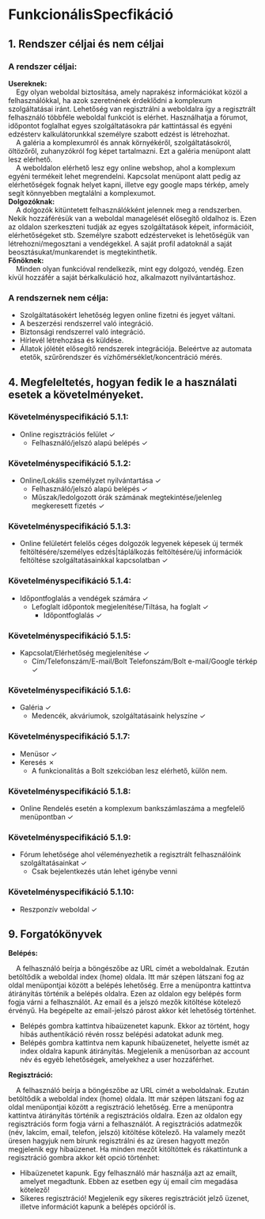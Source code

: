 # FunkcionálisSpecfikáció

## 1. Rendszer céljai és nem céljai

### A rendszer céljai:

**Usereknek:**  
&nbsp;&nbsp;&nbsp;&nbsp;Egy olyan weboldal biztosítása, amely naprakész információkat közöl a felhasználókkal, ha azok szeretnének érdeklődni a komplexum szolgáltatásai iránt. Lehetőség van regisztrálni a weboldalra így a regisztrált felhasználó többféle weboldal funkciót is elérhet. Használhatja a fórumot, időpontot foglalhat egyes szolgáltatásokra pár kattintással és egyéni edzésterv kalkulátorunkkal személyre szabott edzést is létrehozhat.  
&nbsp;&nbsp;&nbsp;&nbsp;A galéria a komplexumról és annak környékéről, szolgáltatásokról, öltözőről, zuhanyzókról fog képet tartalmazni. Ezt a galéria menüpont alatt lesz elérhető.  
&nbsp;&nbsp;&nbsp;&nbsp;A weboldalon elérhető lesz egy online webshop, ahol a komplexum egyéni termékeit lehet megrendelni. 
Kapcsolat menüpont alatt pedig az elérhetőségek fognak helyet kapni, illetve egy google maps térkép, amely segít könnyebben megtalálni a komplexumot.  
**Dolgozóknak:**  
&nbsp;&nbsp;&nbsp;&nbsp;A dolgozók kitüntetett felhasználókként jelennek meg a rendszerben. Nekik hozzáférésük van a weboldal managelését elősegítő oldalhoz is. Ezen az oldalon szerkeszteni tudják az egyes szolgáltatások képeit, információit, elérhetőségeket stb.
Személyre szabott edzésterveket is lehetőségük van létrehozni/megosztani a vendégekkel.
A saját profil adatoknál a saját beosztásukat/munkarendet is megtekinthetik.  
**Főnöknek:**  
&nbsp;&nbsp;&nbsp;&nbsp;Minden olyan funkcióval rendelkezik, mint egy dolgozó, vendég. Ezen kívül hozzáfér a saját bérkalkuláció hoz, alkalmazott nyilvántartáshoz.  

### A rendszernek nem célja:  

- Szolgáltatásokért lehetőség legyen online fizetni és jegyet váltani.
- A beszerzési rendszerrel való integráció.
- Biztonsági rendszerrel való integráció.
- Hírlevél létrehozása és küldése.
- Állatok jólétét elősegítő rendszerek integrációja. Beleértve az automata etetők, szűrőrendszer és vízhőmérséklet/koncentráció mérés.

## 4. Megfeleltetés, hogyan fedik le a használati esetek a követelményeket.

### Követelményspecifikáció 5.1.1: 

- Online regisztrációs felület &check;
    - Felhasználó/jelszó alapú belépés &check;

### Követelményspecifikáció 5.1.2:

- Online/Lokális személyzet nyilvántartása &check;
    - Felhasználó/jelszó alapú belépés &check;
    - Műszak/ledolgozott órák számának megtekintése/jelenleg megkeresett fizetés &check;

### Követelményspecifikáció 5.1.3:

- Online felületért felelős céges dolgozók legyenek képesek új termék feltöltésére/személyes edzés|táplálkozás feltöltésére/új információk feltöltése szolgáltatásainkkal kapcsolatban &check;

### Követelményspecifikáció 5.1.4:

- Időpontfoglalás a vendégek számára &check;
    - Lefoglalt időpontok megjelenítése/Tiltása, ha foglalt &check;
        - Időpontfoglalás &check;

### Követelményspecifikáció 5.1.5:

- Kapcsolat/Elérhetőség megjelenítése &check;
    - Cím/Telefonszám/E-mail/Bolt Telefonszám/Bolt e-mail/Google térkép &check;

### Követelményspecifikáció 5.1.6:

- Galéria &check;
    - Medencék, akváriumok, szolgáltatásaink helyszíne &check;

### Követelményspecifikáció 5.1.7:

- Menüsor &check;
- Keresés &cross;
    - A funkcionalitás a Bolt szekcióban lesz elérhető, külön nem.

### Követelményspecifikáció 5.1.8:

- Online Rendelés esetén a komplexum bankszámlaszáma a megfelelő menüpontban &check;

### Követelményspecifikáció 5.1.9:

- Fórum lehetősége ahol véleményezhetik a regisztrált felhasználóink szolgáltatásainkat &check;
    - Csak bejelentkezés után lehet igénybe venni

### Követelményspecifikáció 5.1.10:

- Reszponzív weboldal &check;

## 9. Forgatókönyvek

**Belépés:**

&nbsp;&nbsp;&nbsp;&nbsp;A felhasználó beírja a böngészőbe az URL címét a weboldalnak. Ezután betöltődik a weboldal index (home) oldala. Itt már szépen látszani fog az oldal menüpontjai között a belépés lehetőség. Erre a menüpontra kattintva átirányítás történik a belépés oldalra. Ezen az oldalon egy belépés form fogja várni a felhasználót. Az email és a jelszó mezők kitöltése kötelező érvényű. Ha begépelte az email-jelszó párost akkor két lehetőség történhet.  
- Belépés gombra kattintva hibaüzenetet kapunk. Ekkor az történt, hogy hibás authentikáció révén rossz belépési adatokat adunk meg.
- Belépés gombra kattintva nem kapunk hibaüzenetet, helyette ismét az index oldalra kapunk átirányítás. Megjelenik a menüsorban az account név és egyéb lehetőségek, amelyekhez a user hozzáférhet.

**Regisztráció:**

&nbsp;&nbsp;&nbsp;&nbsp;A felhasználó beírja a böngészőbe az URL címét a weboldalnak. Ezután betöltődik a weboldal index (home) oldala. Itt már szépen látszani fog az oldal menüpontjai között a regisztráció lehetőség. Erre a menüpontra kattintva átirányítás történik a regisztrációs oldalra. Ezen az oldalon egy regisztrációs form fogja várni a felhasználót. A regisztrációs adatmezők (név, lakcím, email, telefon, jelszó) kitöltése kötelező. Ha valamely mezőt üresen hagyjuk nem bírunk regisztrálni és az üresen hagyott mezőn megjelenik egy hibaüzenet. Ha minden mezőt kitöltöttek és rákattintunk a regisztráció gombra akkor két opció történhet:
- Hibaüzenetet kapunk. Egy felhasználó már használja azt az emailt, amelyet megadtunk. Ebben az esetben egy új email cím megadása kötelező!
- Sikeres regisztráció! Megjelenik egy sikeres regisztrációt jelző üzenet, illetve információt kapunk a belépés opcióról is. 
